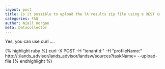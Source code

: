 ```yaml
---
layout: post
title: Is it possible to upload the TA results zip file using a REST call?
categories: FAQ
author: Niall Horgan
meta: Datacollector
---
```


Yes, you can use curl ….

{% highlight ruby %}
curl -X POST -H "tenantId:<tenamt>" -H "profileName:<profile>" 
http://<host>:<port>/lands_advisor/lands_advisor/landsw/sources?taskName=<collection> --upload-file <zip file>
{% endhighlight %}
